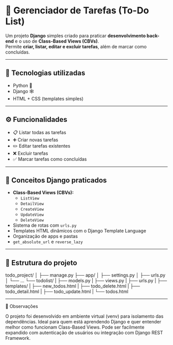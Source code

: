 # 📝 Gerenciador de Tarefas (To-Do List)

Um projeto **Django** simples criado para praticar **desenvolvimento back-end** e o uso de **Class-Based Views (CBVs)**.  
Permite **criar, listar, editar e excluir tarefas**, além de marcar como concluídas.

---

## 🚀 Tecnologias utilizadas

- Python 🐍
- Django 🕸️
- HTML + CSS (templates simples)

---

## ⚙️ Funcionalidades

- 📋 Listar todas as tarefas
- ➕ Criar novas tarefas
- ✏️ Editar tarefas existentes
- ❌ Excluir tarefas
- ✅ Marcar tarefas como concluídas

---

## 🧠 Conceitos Django praticados

- **Class-Based Views (CBVs):**
  - `ListView`
  - `DetailView`
  - `CreateView`
  - `UpdateView`
  - `DeleteView`
- Sistema de rotas com `urls.py`
- Templates HTML dinâmicos com o Django Template Language
- Organização de apps e pastas
- `get_absolute_url` e `reverse_lazy`

---

## 🧩 Estrutura do projeto

todo_project/
│
├── manage.py
├── app/
│ ├── settings.py
│ ├── urls.py
│ └── ...
└── todolist/
| ├── models.py
| ├── views.py
| ├── urls.py
| ├── templates/
| ├── new_todos.html
| ├── todo_delete.html
| ├── todo_detail.html
| ├── todo_update.html
| └── todos.html

---

🧾 Observações

O projeto foi desenvolvido em ambiente virtual (venv) para isolamento das dependências.
Ideal para quem está aprendendo Django e quer entender melhor como funcionam Class-Based Views.
Pode ser facilmente expandido com autenticação de usuários ou integração com Django REST Framework.
